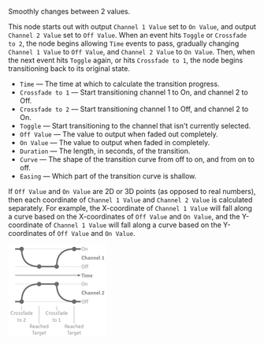 Smoothly changes between 2 values.

This node starts out with output `Channel 1 Value` set to `On Value`, and output `Channel 2 Value` set to `Off Value`.  When an event hits `Toggle` or `Crossfade to 2`, the node begins allowing `Time` events to pass, gradually changing `Channel 1 Value` to `Off Value`, and `Channel 2 Value` to `On Value`.  Then, when the next event hits `Toggle` again, or hits `Crossfade to 1`, the node begins transitioning back to its original state.

   - `Time` — The time at which to calculate the transition progress.
   - `Crossfade to 1` — Start transitioning channel 1 to On, and channel 2 to Off.
   - `Crossfade to 2` — Start transitioning channel 1 to Off, and channel 2 to On.
   - `Toggle` — Start transitioning to the channel that isn't currently selected.
   - `Off Value` — The value to output when faded out completely.
   - `On Value` — The value to output when faded in completely.
   - `Duration` — The length, in seconds, of the transition.
   - `Curve` — The shape of the transition curve from off to on, and from on to off.
   - `Easing` — Which part of the transition curve is shallow.

If `Off Value` and `On Value` are 2D or 3D points (as opposed to real numbers), then each coordinate of `Channel 1 Value` and `Channel 2 Value` is calculated separately.  For example, the X-coordinate of `Channel 1 Value` will fall along a curve based on the X-coordinates of `Off Value` and `On Value`, and the Y-coordinate of `Channel 1 Value` will fall along a curve based on the Y-coordinates of `Off Value` and `On Value`.

![](crossfade.png)
